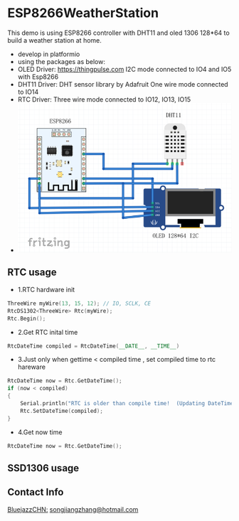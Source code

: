 # ESP8266WeatherStation

This demo is using ESP8266 controller with DHT11 and oled 1306 128*64 to build a weather station at home.
 * develop in platformio
 * using the packages as below:
 *    OLED Driver:  https://thingpulse.com              I2C mode  connected to IO4 and IO5 with Esp8266
 *    DHT11 Driver: DHT sensor library by Adafruit      One wire mode connected to IO14
 *    RTC Driver:                                       Three wire mode connected to IO12, IO13, IO15
 * ![avatar](https://github.com/bluejazzCHN/ESP8266WeatherStation/blob/master/schematic.png)

## RTC usage

+ 1.RTC hardware init
``` c++
ThreeWire myWire(13, 15, 12); // IO, SCLK, CE
RtcDS1302<ThreeWire> Rtc(myWire);
Rtc.Begin();
```
+ 2.Get RTC inital time
``` c++
RtcDateTime compiled = RtcDateTime(__DATE__, __TIME__)
```
+ 3.Just only when gettime < compiled time , set compiled time to rtc hareware
``` c++
RtcDateTime now = Rtc.GetDateTime();
if (now < compiled)
{
    Serial.println("RTC is older than compile time!  (Updating DateTime)");
    Rtc.SetDateTime(compiled);    
}
```
+ 4.Get now time
``` c++
RtcDateTime now = Rtc.GetDateTime();
```

## SSD1306 usage


## Contact Info

[BluejazzCHN:](https://github.com/bluejazzCHN) songjiangzhang@hotmail.com
